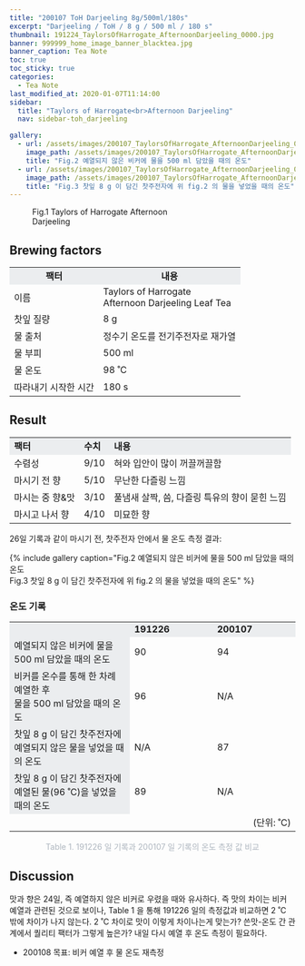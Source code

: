 ```yaml
---
title: "200107 ToH Darjeeling 8g/500ml/180s"
excerpt: "Darjeeling / ToH / 8 g / 500 ml / 180 s"
thumbnail: 191224_TaylorsOfHarrogate_AfternoonDarjeeling_0000.jpg
banner: 999999_home_image_banner_blacktea.jpg
banner_caption: Tea Note
toc: true
toc_sticky: true
categories:
  - Tea Note
last_modified_at: 2020-01-07T11:14:00
sidebar:
  title: "Taylors of Harrogate<br>Afternoon Darjeeling"
  nav: sidebar-toh_darjeeling

gallery:
  - url: /assets/images/200107_TaylorsOfHarrogate_AfternoonDarjeeling_0008.jpg
    image_path: /assets/images/200107_TaylorsOfHarrogate_AfternoonDarjeeling_0008.jpg
    title: "Fig.2 예열되지 않은 비커에 물을 500 ml 담았을 때의 온도"
  - url: /assets/images/200107_TaylorsOfHarrogate_AfternoonDarjeeling_0009.jpg
    image_path: /assets/images/200107_TaylorsOfHarrogate_AfternoonDarjeeling_0009.jpg
    title: "Fig.3 찻잎 8 g 이 담긴 찻주전자에 위 fig.2 의 물을 넣었을 때의 온도"
---
```


<figure class="align-center" style="width: 300px">
  <a href="/assets/images/191224_TaylorsOfHarrogate_AfternoonDarjeeling_0000.jpg">
  <img src="{{ site.url }}{{ site.baseurl }}/assets/images/191224_TaylorsOfHarrogate_AfternoonDarjeeling_0000.jpg" alt="">
  </a>
  <figcaption>
  Fig.1 Taylors of Harrogate Afternoon Darjeeling
  </figcaption>
</figure>

## Brewing factors

<div align="center">
  <table align = "center" >
      <tr bgcolor="#ebedef" align ="center">
  	<td><b>팩터</b></td>
  	<td><b>내용</b></td>
      </tr>
      <tr>
  	<td>이름</td>
  	<td>Taylors of Harrogate<br>Afternoon Darjeeling Leaf Tea</td>
      </tr>
      <tr>
  	<td>찻잎 질량</td>
  	<td>8 g</td>
      </tr>
      <tr>
    <td>물 출처</td>
  	<td>정수기 온도를 전기주전자로 재가열</td>
      </tr>
      <tr>
    <td>물 부피</td>
  	<td>500 ml</td>
      </tr>
      <tr>
    <td>물 온도</td>
  	<td>98 ˚C</td>
      </tr>
      <tr>
    <td>따라내기 시작한 시간</td>
  	<td>180 s</td>
      </tr>
  </table>
</div>

## Result

<div align="center">
  <table align = "center" >
      <tr bgcolor="#ebedef" style="white-space:nowrap">
  	<td><b>팩터</b></td>
    <td><b>수치</b></td>
  	<td><b>내용</b></td>
      </tr>
      <tr>
  	<td>수렴성</td>
  	<td>9/10</td>
    <td>혀와 입안이 많이 꺼끌꺼끌함</td>
      </tr>
      <tr>
  	<td>마시기 전 향</td>
  	<td>5/10</td>
    <td>무난한 다즐링 느낌</td>
      </tr>
      <tr>
  	<td>마시는 중 향&맛</td>
  	<td>3/10</td>
    <td>풀냄새 살짝, 씀, 다즐링 특유의 향이 묻힌 느낌</td>
      </tr>
      <tr>
  	<td>마시고 나서 향</td>
  	<td>4/10</td>
    <td>미묘한 향</td>
      </tr>
  </table>
</div>

26일 기록과 같이 마시기 전, 찻주전자 안에서 물 온도 측정 결과:

{% include gallery caption="Fig.2 예열되지 않은 비커에 물을 500 ml 담았을 때의 온도<br>
Fig.3 찻잎 8 g 이 담긴 찻주전자에 위 fig.2 의 물을 넣었을 때의 온도" %}

### 온도 기록
<div align="center">
  <table align = "center" >
      <tr bgcolor="#ebedef" style="white-space:nowrap">
  	<td><b></b></td>
    <td style="width:130px"><b>191226</b></td>
  	<td style="width:130px"><b>200107</b></td>
      </tr>
      <tr>
  	<td bgcolor="#ebedef">예열되지 않은 비커에 물을<br>500 ml 담았을 때의 온도</td>
  	<td>90</td>
    <td>94</td>
      </tr>
      <tr>
  	<td bgcolor="#ebedef">비커를 온수를 통해 한 차례 예열한 후<br>물을 500 ml 담았을 때의 온도</td>
  	<td>96</td>
    <td>N/A</td>
      </tr>
      <tr>
  	<td bgcolor="#ebedef">찻잎 8 g 이 담긴 찻주전자에<br>예열되지 않은 물을 넣었을 때의 온도</td>
  	<td>N/A</td>
    <td>87</td>
      </tr>
      <tr>
  	<td bgcolor="#ebedef">찻잎 8 g 이 담긴 찻주전자에<br>예열된 물(96 ˚C)을 넣었을 때의 온도</td>
  	<td>89</td>
    <td>N/A</td>
      </tr>
      <tr>
  	<td></td>
  	<td></td>
    <td style="text-align:right">(단위: ˚C)</td>
      </tr>
  </table>
  <p style="color:#aeb6bf;" style="font-size:16px;">Table 1. 191226 일 기록과 200107 일 기록의 온도 측정 값 비교</p>
</div>

## Discussion

맛과 향은 24일, 즉 예열하지 않은 비커로 우렸을 때와 유사하다. 즉 맛의 차이는 비커 예열과 관련된 것으로 보이나, Table 1 을 통해 191226 일의 측정값과 비교하면 2 ˚C 밖에 차이가 나지 않는다. 2 ˚C 차이로 맛이 이렇게 차이나는게 맞는가? 쓴맛-온도 간 관계에서 퀄리티 팩터가 그렇게 높은가? 내일 다시 예열 후 온도 측정이 필요하다.

* 200108 목표: 비커 예열 후 물 온도 재측정
